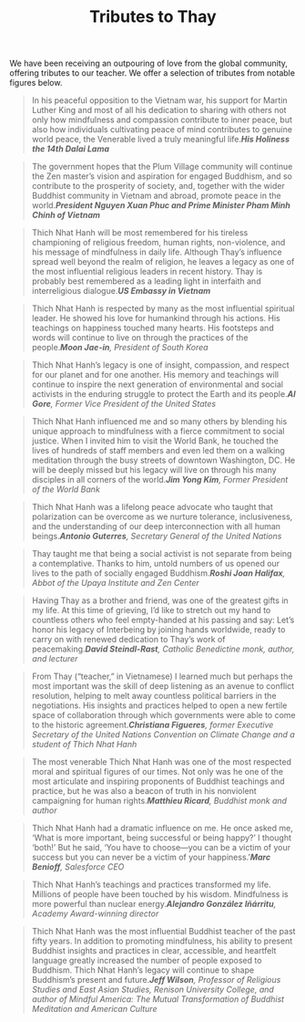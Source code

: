 ﻿---
title: Tributes to Thay
# author: Young nuns of Dieu Tram Nunnery
---

<p class="editors-preface">We have been receiving an outpouring of love from the global community, offering tributes to our teacher. We offer a selection of tributes from notable figures below.</p>

> In his peaceful opposition to the Vietnam war, his support for Martin Luther King and most of all his dedication to sharing with others not only how mindfulness and compassion contribute to inner peace, but also how individuals cultivating peace of mind contributes to genuine world peace, the Venerable lived a truly meaningful life.<cite><b>His Holiness the 14th Dalai Lama</b></cite>

> The government hopes that the Plum Village community will continue the Zen master’s vision and aspiration for engaged Buddhism, and so contribute to the prosperity of society, and, together with the wider Buddhist community in Vietnam and abroad, promote peace in the world.<cite><b>President Nguyen Xuan Phuc and Prime Minister Pham Minh Chinh of Vietnam</b></cite>

> Thich Nhat Hanh will be most remembered for his tireless championing of religious freedom, human rights, non-violence, and his message of mindfulness in daily life.  Although Thay’s influence spread well beyond the realm of religion, he leaves a legacy as one of the most influential religious leaders in recent history.  Thay is probably best remembered as a leading light in interfaith and interreligious dialogue.<cite><b>US Embassy in Vietnam</b></cite>

> Thich Nhat Hanh is respected by many as the most influential spiritual leader. He showed his love for humankind through his actions. His teachings on happiness touched many hearts. His footsteps and words will continue to live on through the practices of the people.<cite><b>Moon Jae-in</b>, President of South Korea</cite>

> Thich Nhat Hanh’s legacy is one of insight, compassion, and respect for our planet and for one another. His memory and teachings will continue to inspire the next generation of environmental and social activists in the enduring struggle to protect the Earth and its people.<cite><b>Al Gore</b>, Former Vice President of the United States</cite>

> Thich Nhat Hanh influenced me and so many others by blending his unique approach to mindfulness with a fierce commitment to social justice. When I invited him to visit the World Bank, he touched the lives of hundreds of staff members and even led them on a walking meditation through the busy streets of downtown Washington, DC.  He will be deeply missed but his legacy will live on through his many disciples in all corners of the world.<cite><b>Jim Yong Kim</b>, Former President of the World Bank</cite>

> Thich Nhat Hanh was a lifelong peace advocate who taught that polarization can be overcome as we nurture tolerance, inclusiveness, and the understanding of our deep interconnection with all human beings.<cite><b>Antonio Guterres</b>, Secretary General of the United Nations</cite>

> Thay taught me that being a social activist is not separate from being a contemplative. Thanks to him, untold numbers of us opened our lives to the path of socially engaged Buddhism.<cite><b>Roshi Joan Halifax</b>, Abbot of the Upaya Institute and Zen Center</cite>

> Having Thay as a brother and friend, was one of the greatest gifts in my life. At this time of grieving, I’d like to stretch out my hand to countless others who feel empty-handed at his passing and say: Let’s honor his legacy of Interbeing by joining hands worldwide, ready to carry on with renewed dedication to Thay’s work of peacemaking.<cite><b>David Steindl-Rast</b>, Catholic Benedictine monk, author, and lecturer</cite>

> From Thay (“teacher,” in Vietnamese) I learned much but perhaps the most important was the skill of deep listening as an avenue to conflict resolution, helping to melt away countless political barriers in the negotiations. His insights and practices helped to open a new fertile space of collaboration through which governments were able to come to the historic agreement.<cite><b>Christiana Figueres</b>, former Executive Secretary of the United Nations Convention on Climate Change and a student of Thich Nhat Hanh</cite>

> The most venerable Thich Nhat Hanh was one of the most respected moral and spiritual figures of our times. Not only was he one of the most articulate and inspiring proponents of Buddhist teachings and practice, but he was also a beacon of truth in his nonviolent campaigning for human rights.<cite><b>Matthieu Ricard</b>, Buddhist monk and author</cite>

> Thich Nhat Hanh had a dramatic influence on me. He once asked me, ‘What is more important, being successful or being happy?’ I thought ‘both!’ But he said, ‘You have to choose—you can be a victim of your success but you can never be a victim of your happiness.’<cite><b>Marc Benioff</b>, Salesforce CEO</cite>

> Thich Nhat Hanh’s teachings and practices transformed my life. Millions of people have been touched by his wisdom. Mindfulness is more powerful than nuclear energy.<cite><b>Alejandro González Iñárritu</b>, Academy Award-winning director</cite>

> Thich Nhat Hanh was the most influential Buddhist teacher of the past fifty years. In addition to promoting mindfulness, his ability to present Buddhist insights and practices in clear, accessible, and heartfelt language greatly increased the number of people exposed to Buddhism. Thich Nhat Hanh’s legacy will continue to shape Buddhism’s present and future.<cite><b>Jeff Wilson</b>, Professor of Religious Studies and East Asian Studies, Renison University College, and author of Mindful America: The Mutual Transformation of Buddhist Meditation and American Culture</cite>
